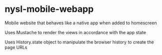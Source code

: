 # nysl-mobile-webapp
Mobile website that behaves like a native app when added to homescreen

Uses Mustache to render the views in accordance with the app state

Uses History.state object to manipulate the browser history to create the page URLs 
